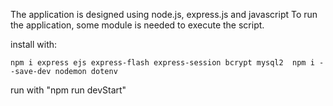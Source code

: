The application is designed using node.js, express.js and javascript
To run the application, some module is needed to execute the script.

install with:

`npm i express ejs express-flash express-session bcrypt mysql2 
npm i --save-dev nodemon dotenv`

run with "npm run devStart"
